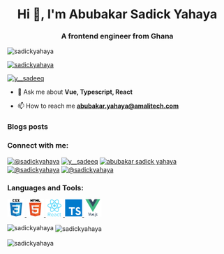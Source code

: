 <h1 align="center">Hi 👋, I'm Abubakar Sadick Yahaya</h1>
<h3 align="center">A frontend engineer from Ghana</h3>

<p align="left"> <img src="https://komarev.com/ghpvc/?username=sadickyahaya&label=Profile%20views&color=0e75b6&style=flat" alt="sadickyahaya" /> </p>

<p align="left"> <a href="https://github.com/ryo-ma/github-profile-trophy"><img src="https://github-profile-trophy.vercel.app/?username=sadickyahaya" alt="sadickyahaya" /></a> </p>

<p align="left"> <a href="https://twitter.com/y__sadeeq" target="blank"><img src="https://img.shields.io/twitter/follow/y__sadeeq?logo=twitter&style=for-the-badge" alt="y__sadeeq" /></a> </p>

- 💬 Ask me about **Vue, Typescript, React**

- 📫 How to reach me **abubakar.yahaya@amalitech.com**

### Blogs posts
<!-- BLOG-POST-LIST:START -->
<!-- BLOG-POST-LIST:END -->

<h3 align="left">Connect with me:</h3>
<p align="left">
<a href="https://dev.to/@sadickyahaya" target="blank"><img align="center" src="https://raw.githubusercontent.com/rahuldkjain/github-profile-readme-generator/master/src/images/icons/Social/devto.svg" alt="@sadickyahaya" height="30" width="40" /></a>
<a href="https://twitter.com/y__sadeeq" target="blank"><img align="center" src="https://raw.githubusercontent.com/rahuldkjain/github-profile-readme-generator/master/src/images/icons/Social/twitter.svg" alt="y__sadeeq" height="30" width="40" /></a>
<a href="https://linkedin.com/in/abubakar sadick yahaya" target="blank"><img align="center" src="https://raw.githubusercontent.com/rahuldkjain/github-profile-readme-generator/master/src/images/icons/Social/linked-in-alt.svg" alt="abubakar sadick yahaya" height="30" width="40" /></a>
<a href="https://medium.com/@sadickyahaya" target="blank"><img align="center" src="https://raw.githubusercontent.com/rahuldkjain/github-profile-readme-generator/master/src/images/icons/Social/medium.svg" alt="@sadickyahaya" height="30" width="40" /></a>
<a href="/@sadickyahaya" target="blank"><img align="center" src="https://raw.githubusercontent.com/rahuldkjain/github-profile-readme-generator/master/src/images/icons/Social/rss.svg" alt="@sadickyahaya" height="30" width="40" /></a>
</p>

<h3 align="left">Languages and Tools:</h3>
<p align="left"> <a href="https://www.w3schools.com/css/" target="_blank" rel="noreferrer"> <img src="https://raw.githubusercontent.com/devicons/devicon/master/icons/css3/css3-original-wordmark.svg" alt="css3" width="40" height="40"/> </a> <a href="https://www.w3.org/html/" target="_blank" rel="noreferrer"> <img src="https://raw.githubusercontent.com/devicons/devicon/master/icons/html5/html5-original-wordmark.svg" alt="html5" width="40" height="40"/> </a> <a href="https://reactjs.org/" target="_blank" rel="noreferrer"> <img src="https://raw.githubusercontent.com/devicons/devicon/master/icons/react/react-original-wordmark.svg" alt="react" width="40" height="40"/> </a> <a href="https://www.typescriptlang.org/" target="_blank" rel="noreferrer"> <img src="https://raw.githubusercontent.com/devicons/devicon/master/icons/typescript/typescript-original.svg" alt="typescript" width="40" height="40"/> </a> <a href="https://vuejs.org/" target="_blank" rel="noreferrer"> <img src="https://raw.githubusercontent.com/devicons/devicon/master/icons/vuejs/vuejs-original-wordmark.svg" alt="vuejs" width="40" height="40"/> </a> </p>

<p><img align="left" src="https://github-readme-stats.vercel.app/api/top-langs?username=sadickyahaya&show_icons=true&locale=en&layout=compact" alt="sadickyahaya" /></p>

<p>&nbsp;<img align="center" src="https://github-readme-stats.vercel.app/api?username=sadickyahaya&show_icons=true&locale=en" alt="sadickyahaya" /></p>

<p><img align="center" src="https://github-readme-streak-stats.herokuapp.com/?user=sadickyahaya&" alt="sadickyahaya" /></p>
